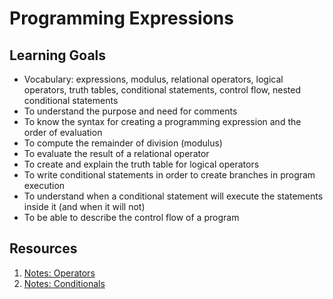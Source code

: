 # Programming Expressions

## Learning Goals
- Vocabulary: expressions, modulus, relational operators, logical operators, truth tables, conditional statements, control flow, nested conditional statements
- To understand the purpose and need for comments
- To know the syntax for creating a programming expression and the order of evaluation
- To compute the remainder of division (modulus)
- To evaluate the result of a relational operator
- To create and explain the truth table for logical operators
- To write conditional statements in order to create branches in program execution
- To understand when a conditional statement will execute the statements inside it (and when it will not)
- To be able to describe the control flow of a program

## Resources
1. [Notes: Operators](notes/operators.md)
1. [Notes: Conditionals](notes/conditionals.md)
